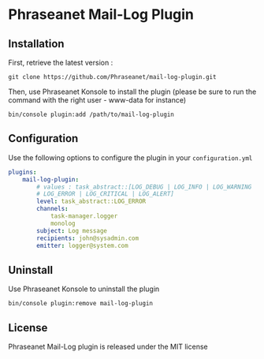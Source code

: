 # Phraseanet Mail-Log Plugin

## Installation

First, retrieve the latest version :

```
git clone https://github.com/Phraseanet/mail-log-plugin.git
```

Then, use Phraseanet Konsole to install the plugin (please be sure to run
the command with the right user - www-data for instance)

```
bin/console plugin:add /path/to/mail-log-plugin
```

## Configuration

Use the following options to configure the plugin in your `configuration.yml`

```yaml
plugins:
    mail-log-plugin:
        # values : task_abstract::[LOG_DEBUG | LOG_INFO | LOG_WARNING |
        # LOG_ERROR | LOG_CRITICAL | LOG_ALERT]
        level: task_abstract::LOG_ERROR
        channels:
            task-manager.logger
            monolog
        subject: Log message
        recipients: john@sysadmin.com
        emitter: logger@system.com
```

## Uninstall

Use Phraseanet Konsole to uninstall the plugin

```
bin/console plugin:remove mail-log-plugin
```

## License

Phraseanet Mail-Log plugin is released under the MIT license
